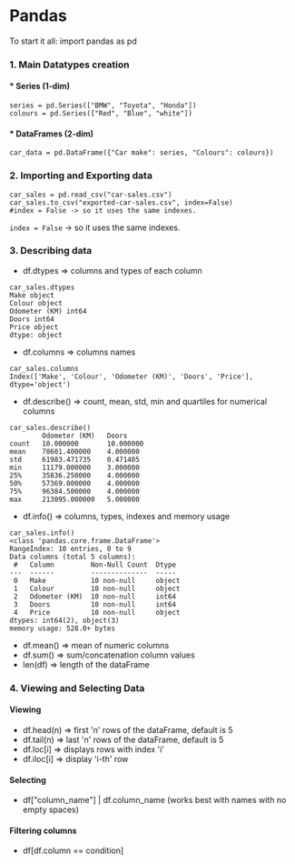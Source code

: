 # Pandas

To start it all:
import pandas as pd

### 1. Main Datatypes creation

#### \* Series (1-dim)

    series = pd.Series(["BMW", "Toyota", "Honda"])
    colours = pd.Series(["Red", "Blue", "white"])

#### \* DataFrames (2-dim)

    car_data = pd.DataFrame({"Car make": series, "Colours": colours})

### 2. Importing and Exporting data

    car_sales = pd.read_csv("car-sales.csv")
    car_sales.to_csv("exported-car-sales.csv", index=False)
    #index = False -> so it uses the same indexes.

`index = False` -> so it uses the same indexes.

### 3. Describing data

- df.dtypes => columns and types of each column

```
car_sales.dtypes
Make object
Colour object
Odometer (KM) int64
Doors int64
Price object
dtype: object
```

- df.columns => columns names

```
car_sales.columns
Index(['Make', 'Colour', 'Odometer (KM)', 'Doors', 'Price'], dtype='object')
```

- df.describe() => count, mean, std, min and quartiles for numerical columns

```
car_sales.describe()
	    Odometer (KM)	Doors
count	10.000000	    10.000000
mean	78601.400000	4.000000
std	    61983.471735	0.471405
min	    11179.000000	3.000000
25%	    35836.250000	4.000000
50%	    57369.000000	4.000000
75%	    96384.500000	4.000000
max	    213095.000000	5.000000
```

- df.info() => columns, types, indexes and memory usage

```
car_sales.info()
<class 'pandas.core.frame.DataFrame'>
RangeIndex: 10 entries, 0 to 9
Data columns (total 5 columns):
 #   Column         Non-Null Count  Dtype
---  ------         --------------  -----
 0   Make           10 non-null     object
 1   Colour         10 non-null     object
 2   Odometer (KM)  10 non-null     int64
 3   Doors          10 non-null     int64
 4   Price          10 non-null     object
dtypes: int64(2), object(3)
memory usage: 528.0+ bytes
```

- df.mean() => mean of numeric columns
- df.sum() => sum/concatenation column values
- len(df) => length of the dataFrame

### 4. Viewing and Selecting Data

#### Viewing

- df.head(n) => first 'n' rows of the dataFrame, default is 5
- df.tail(n) => last 'n' rows of the dataFrame, default is 5
- df.loc[i] => displays rows with index 'i'
- df.iloc[i] => display 'i-th' row

#### Selecting

- df["column_name"] | df.column_name (works best with names with no empty spaces)

#### Filtering columns

- df[df.column == condition]
